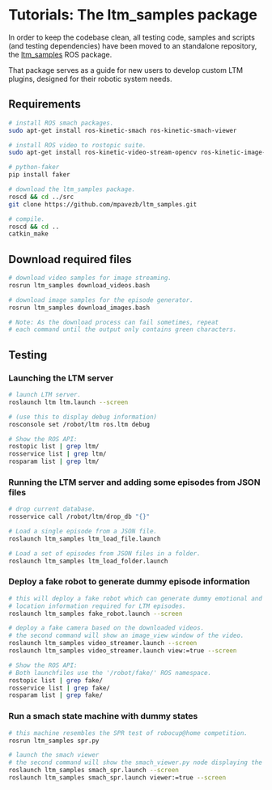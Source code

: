# Tutorials: The ltm_samples package

In order to keep the codebase clean, all testing code, samples and scripts (and testing dependencies) have been moved to an standalone repository, the [ltm_samples](https://github.com/mpavezb/ltm_samples) ROS package.

That package serves as a guide for new users to develop custom LTM plugins, designed for their robotic system needs.


## Requirements

```bash
# install ROS smach packages.
sudo apt-get install ros-kinetic-smach ros-kinetic-smach-viewer

# install ROS video to rostopic suite.
sudo apt-get install ros-kinetic-video-stream-opencv ros-kinetic-image-view

# python-faker
pip install faker

# download the ltm_samples package.
roscd && cd ../src
git clone https://github.com/mpavezb/ltm_samples.git

# compile.
roscd && cd ..
catkin_make
```


## Download required files

```bash
# download video samples for image streaming.
rosrun ltm_samples download_videos.bash

# download image samples for the episode generator.
rosrun ltm_samples download_images.bash

# Note: As the download process can fail sometimes, repeat 
# each command until the output only contains green characters.
```


## Testing

### Launching the LTM server

```bash
# launch LTM server.
roslaunch ltm ltm.launch --screen

# (use this to display debug information)
rosconsole set /robot/ltm ros.ltm debug

# Show the ROS API:
rostopic list | grep ltm/
rosservice list | grep ltm/
rosparam list | grep ltm/
```

### Running the LTM server and adding some episodes from JSON files

```bash
# drop current database.
rosservice call /robot/ltm/drop_db "{}"

# Load a single episode from a JSON file.
roslaunch ltm_samples ltm_load_file.launch

# Load a set of episodes from JSON files in a folder.
roslaunch ltm_samples ltm_load_folder.launch
```

### Deploy a fake robot to generate dummy episode information

```bash
# this will deploy a fake robot which can generate dummy emotional and
# location information required for LTM episodes.
roslaunch ltm_samples fake_robot.launch --screen

# deploy a fake camera based on the downloaded videos.
# the second command will show an image_view window of the video. 
roslaunch ltm_samples video_streamer.launch --screen
roslaunch ltm_samples video_streamer.launch view:=true --screen

# Show the ROS API:
# Both launchfiles use the '/robot/fake/' ROS namespace.
rostopic list | grep fake/
rosservice list | grep fake/
rosparam list | grep fake/

```

### Run a smach state machine with dummy states

```bash
# this machine resembles the SPR test of robocup@home competition.
rosrun ltm_samples spr.py

# launch the smach viewer
# the second command will show the smach_viewer.py node displaying the machine states.
roslaunch ltm_samples smach_spr.launch --screen
roslaunch ltm_samples smach_spr.launch viewer:=true --screen
```
